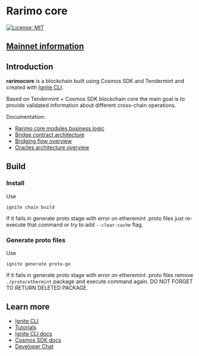 # Rarimo core

[![License: MIT](https://img.shields.io/badge/License-MIT-yellow.svg)](https://opensource.org/licenses/MIT)

## [Mainnet information](./docs/common/mainnet/001-mainnet.md)

## Introduction

**rarimocore** is a blockchain built using Cosmos SDK and Tendermint and created with [Ignite CLI](https://ignite.com/cli).

Based on Tendermint + Cosmos SDK blockchain core the main goal is to provide validated information about different cross-chain operations.

Documentation:
* [Rarimo core modules business logic](./x/README.md)
* [Bridge contract architecture](./docs/common/contracts/001-contracts.md)
* [Bridging flow overview](./docs/common/bridging/001-bridging.md)
* [Oracles architecture overview](./docs/common/oracles/001-oracles.md)

## Build

### Install

Use
```shell
ignite chain build
```

If it fails in generate proto stage with error on etheremint .proto files just re-execute that command or try to add `--clear-cache` flag.

### Generate proto files

Use
```shell
ignite generate proto-go
```

If it fails in generate proto stage with error on etheremint .proto files remove `./proto/ethermint` package and execute command again.
DO NOT FORGET TO RETURN DELETED PACKAGE.

## Learn more

- [Ignite CLI](https://ignite.com/cli)
- [Tutorials](https://docs.ignite.com/guide)
- [Ignite CLI docs](https://docs.ignite.com)
- [Cosmos SDK docs](https://docs.cosmos.network)
- [Developer Chat](https://discord.gg/ignite)
